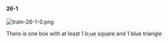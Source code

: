 #### 26-1
![train-26-1-0.png](https://github.com/lil-lab/nlvr/raw/master/nlvr/train/images/71/train-26-1-0.png "train-26-1-0.png")

There is one box with at least 1 b;ue square and 1 blue triangle